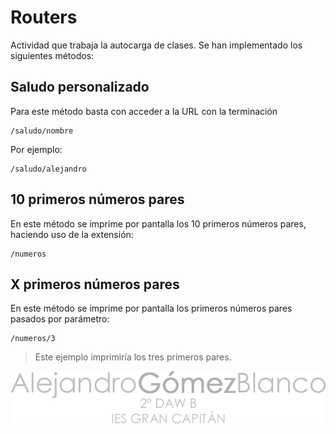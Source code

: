 # Routers

Actividad que trabaja la autocarga de clases. Se han implementado los siguientes métodos:

## Saludo personalizado
Para este método basta con acceder a la URL con la terminación 
```
/saludo/nombre
```
Por ejemplo:
```
/saludo/alejandro
```

## 10 primeros números pares
En este método se imprime por pantalla los 10 primeros números pares, haciendo uso de la extensión:
```
/numeros
```

## X primeros números pares
En este método se imprime por pantalla los primeros números pares pasados por parámetro:
```
/numeros/3
```
> Este ejemplo imprimiría los tres primeros pares.

!['Alejandro Gómez Blanco'](./src/img/alejandroGomezBlanco.png)